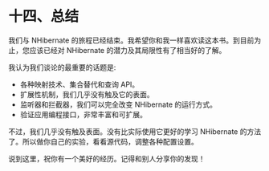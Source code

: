 # 十四、总结

我们与 NHibernate 的旅程已经结束。我希望你和我一样喜欢读这本书。到目前为止，您应该已经对 NHibernate 的潜力及其局限性有了相当好的了解。

我认为我们谈论的最重要的话题是:

*   各种映射技术、集合替代和查询 API。
*   扩展性机制，我们几乎没有触及它的表面。
*   监听器和拦截器，我们可以完全改变 NHibernate 的运行方式。
*   验证应用编程接口，非常丰富和可扩展。

不过，我们几乎没有触及表面。没有比实际使用它更好的学习 NHibernate 的方法了。所以做你自己的实验，看看源代码，调整各种配置设置。

说到这里，祝你有一个美好的经历。记得和别人分享你的发现！